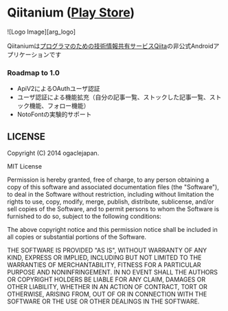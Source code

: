 Qiitanium ([Play Store][google_play_store])
====

![Logo Image][arg_logo]

Qiitaniumは[プログラマのための技術情報共有サービスQiita][qiita_url]の非公式Androidアプリケーションです


### Roadmap to 1.0

- ApiV2によるOAuthユーザ認証
- ユーザ認証による機能拡充（自分の記事一覧、ストックした記事一覧、ストック機能、フォロー機能）
- NotoFontの実験的サポート


## LICENSE

Copyright (C) 2014 ogaclejapan.

MIT License

Permission is hereby granted, free of charge, to any person obtaining
a copy of this software and associated documentation files (the
"Software"), to deal in the Software without restriction, including
without limitation the rights to use, copy, modify, merge, publish,
distribute, sublicense, and/or sell copies of the Software, and to
permit persons to whom the Software is furnished to do so, subject to
the following conditions:

The above copyright notice and this permission notice shall be
included in all copies or substantial portions of the Software.

THE SOFTWARE IS PROVIDED "AS IS", WITHOUT WARRANTY OF ANY KIND,
EXPRESS OR IMPLIED, INCLUDING BUT NOT LIMITED TO THE WARRANTIES OF
MERCHANTABILITY, FITNESS FOR A PARTICULAR PURPOSE AND
NONINFRINGEMENT. IN NO EVENT SHALL THE AUTHORS OR COPYRIGHT HOLDERS BE
LIABLE FOR ANY CLAIM, DAMAGES OR OTHER LIABILITY, WHETHER IN AN ACTION
OF CONTRACT, TORT OR OTHERWISE, ARISING FROM, OUT OF OR IN CONNECTION
WITH THE SOFTWARE OR THE USE OR OTHER DEALINGS IN THE SOFTWARE.


[google_play_store]: https://play.google.com/store/apps/details?id=com.ogaclejapan.qiitanium
[qiita_url]: https://qiita.com/
[art_logo]: https://raw.githubusercontent.com/ogaclejapan/Qiitanium/master/art/logo.png
